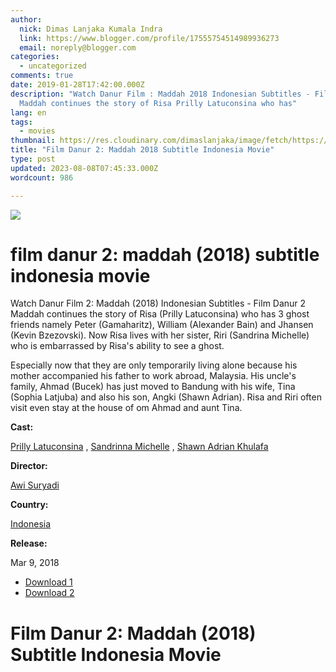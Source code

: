 ```yaml
---
author:
  nick: Dimas Lanjaka Kumala Indra
  link: https://www.blogger.com/profile/17555754514989936273
  email: noreply@blogger.com
categories:
  - uncategorized
comments: true
date: 2019-01-28T17:42:00.000Z
description: "Watch Danur Film : Maddah 2018 Indonesian Subtitles - Film Danur 2
  Maddah continues the story of Risa Prilly Latuconsina who has"
lang: en
tags:
  - movies
thumbnail: https://res.cloudinary.com/dimaslanjaka/image/fetch/https://assets-a1.kompasiana.com/items/album/2018/04/09/danur-2-maddah-tembus-1-juta-penonton-5acb7ff9cf01b401f923e9c2.jpg
title: "Film Danur 2: Maddah 2018 Subtitle Indonesia Movie"
type: post
updated: 2023-08-08T07:45:33.000Z
wordcount: 986

---
```


![](https://res.cloudinary.com/dimaslanjaka/image/fetch/https://assets-a1.kompasiana.com/items/album/2018/04/09/danur-2-maddah-tembus-1-juta-penonton-5acb7ff9cf01b401f923e9c2.jpg)

film danur 2: maddah (2018) subtitle indonesia movie
====================================================

Watch Danur Film 2: Maddah (2018) Indonesian Subtitles - Film Danur 2 Maddah continues the story of Risa (Prilly Latuconsina) who has 3 ghost friends namely Peter (Gamaharitz), William (Alexander Bain) and Jhansen (Kevin Bzezovski). Now Risa lives with her sister, Riri (Sandrina Michelle) who is embarrassed by Risa's ability to see a ghost.

Especially now that they are only temporarily living alone because his mother accompanied his father to work abroad, Malaysia. His uncle's family, Ahmad (Bucek) has just moved to Bandung with his wife, Tina (Sophia Latjuba) and also his son, Angki (Shawn Adrian). Risa and Riri often visit even stay at the house of om Ahmad and aunt Tina.

**Cast:**

[Prilly Latuconsina](http://webmanajemen.com/search/?q=cast%20prilly%20latuconsina) , [Sandrinna Michelle](http://webmanajemen.com/search/?q=cast%20sandrinna%20michelle) , [Shawn Adrian Khulafa](http://webmanajemen.com/search/?q=cast%20shawn%20adrian%20khulafa)

**Director:**

[Awi Suryadi](http://webmanajemen.com/search/?q=director%20awi%20suryadi)

**Country:**

[Indonesia](http://webmanajemen.com/search/?q=country%20indonesia)

**Release:**

Mar 9, 2018

*   [](https://www.webmanajemen.com/page/safelink.html?url=aHR0cHM6Ly9vbG9hZC5zdHJlYW0vZi9QRElOM3pmdFhyVQ== "Download link 1 Danur 2: Maddah (2018)")[Download 1](https://www.webmanajemen.com/page/safelink.html?url=aHR0cHM6Ly9vbG9hZC5zdHJlYW0vZi9QRElOM3pmdFhyVQ== "Download link 1 Danur 2: Maddah (2018)")
*   [](https://www.webmanajemen.com/page/safelink.html?url=aHR0cDovL212ZG93bjIxLmNvbS9kYW51ci0yLW1hZGRhaC0yMDE4Lw== "Download link 2 Danur 2: Maddah (2018)")[Download 2](https://www.webmanajemen.com/page/safelink.html?url=aHR0cDovL212ZG93bjIxLmNvbS9kYW51ci0yLW1hZGRhaC0yMDE4Lw== "Download link 2 Danur 2: Maddah (2018)")

Film Danur 2: Maddah (2018) Subtitle Indonesia Movie
====================================================